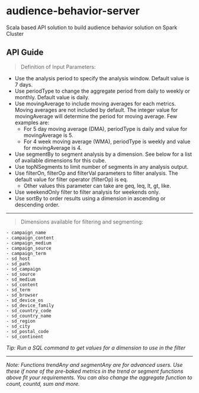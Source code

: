 # audience-behavior-server

Scala based API solution to build audience behavior solution on Spark Cluster

API Guide
---

> Definition of Input Parameters:

- Use the analysis period to specify the analysis window. Default value is 7 days. 
- Use periodType to change the aggregate period from daily to weekly or monthly. Default value is daily.
- Use movingAverage to include moving averages for each metrics. Moving averages are not included by default. The integer value for  movingAverage will determine the period for moving average. Few examples are: 
    - For 5 day moving average (DMA), periodType is daily and value for movingAverage is 5. 
    - For 4 week moving average (WMA), periodType is weekly and value for movingAverage is 4. 
- Use segmentBy to segment analysis by a dimension. See below for a list of available dimensions for this cube.
- Use topNSegments to limit number of segments in any analysis output.
- Use filterOn, filterOp and filterVal parameters to filter analysis. The default value for filter operator (filterOp) is eq.  
    - Other values this parameter can take are geq, leq, lt, gt, like.
- Use weekendOnly filter to filter analysis for weekends only.
- Use sortBy to order results using a dimension in ascending or descending order.

---

> Dimensions available for filtering and segmenting:

    - campaign_name
    - campaign_content
    - campaign_medium
    - campaign_source
    - campaign_term
    - sd_host
    - sd_path
    - sd_campaign
    - sd_source
    - sd_medium
    - sd_content
    - sd_term
    - sd_browser
    - sd_device_os
    - sd_device_family
    - sd_country_code
    - sd_country_name
    - sd_region
    - sd_city
    - sd_postal_code
    - sd_continent
    
*Tip: Run a SQL command to get values for a dimension to use in the filter*

---

*Note: Functions trendAny and segmentAny are for advanced users. Use these if none of the pre-baked metrics in the trend or segment functions above fit your requirements. You can also change the aggregate function to count, countd, sum and more.*
